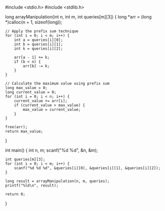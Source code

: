  #include <stdio.h>
#include <stdlib.h>

long arrayManipulation(int n, int m, int queries[m][3]) {
    long *arr = (long *)calloc(n + 1, sizeof(long));
    
    // Apply the prefix sum technique
    for (int i = 0; i < m; i++) {
        int a = queries[i][0];
        int b = queries[i][1];
        int k = queries[i][2];

        arr[a - 1] += k;
        if (b < n) {
            arr[b] -= k;
        }
    }

    // Calculate the maximum value using prefix sum
    long max_value = 0;
    long current_value = 0;
    for (int i = 0; i < n; i++) {
        current_value += arr[i];
        if (current_value > max_value) {
            max_value = current_value;
        }
    }

    free(arr);
    return max_value;
}

int main() {
    int n, m;
    scanf("%d %d", &n, &m);

    int queries[m][3];
    for (int i = 0; i < m; i++) {
        scanf("%d %d %d", &queries[i][0], &queries[i][1], &queries[i][2]);
    }

    long result = arrayManipulation(n, m, queries);
    printf("%ld\n", result);

    return 0;
}
